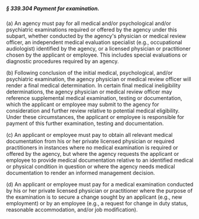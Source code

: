 ##### § 339.304 Payment for examination. #####

(a) An agency must pay for all medical and/or psychological and/or psychiatric examinations required or offered by the agency under this subpart, whether conducted by the agency's physician or medical review officer, an independent medical evaluation specialist (e.g., occupational audiologist) identified by the agency, or a licensed physician or practitioner chosen by the applicant or employee. This includes special evaluations or diagnostic procedures required by an agency.

(b) Following conclusion of the initial medical, psychological, and/or psychiatric examination, the agency physician or medical review officer will render a final medical determination. In certain final medical ineligibility determinations, the agency physician or medical review officer may reference supplemental medical examination, testing or documentation, which the applicant or employee may submit to the agency for consideration and further review relative to potential medical eligibility. Under these circumstances, the applicant or employee is responsible for payment of this further examination, testing and documentation.

(c) An applicant or employee must pay to obtain all relevant medical documentation from his or her private licensed physician or required practitioners in instances where no medical examination is required or offered by the agency, but where the agency requests the applicant or employee to provide medical documentation relative to an identified medical or physical condition in question or where the agency needs medical documentation to render an informed management decision.

(d) An applicant or employee must pay for a medical examination conducted by his or her private licensed physician or practitioner where the purpose of the examination is to secure a change sought by an applicant (e.g., new employment) or by an employee (e.g., a request for change in duty status, reasonable accommodation, and/or job modification).